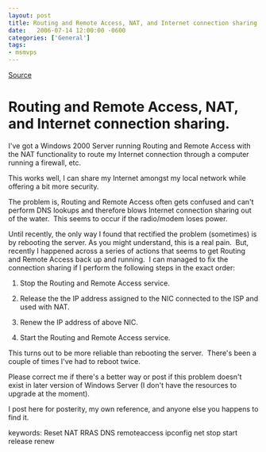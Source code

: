 ```yaml
---
layout: post
title: Routing and Remote Access, NAT, and Internet connection sharing.
date:   2006-07-14 12:00:00 -0600
categories: ['General']
tags:
- msmvps
---
```

[Source](http://blogs.msmvps.com/peterritchie/2006/07/15/routing-and-remote-access-nat-and-internet-connection-sharing/ "Permalink to Routing and Remote Access, NAT, and Internet connection sharing.")

# Routing and Remote Access, NAT, and Internet connection sharing.

I've got a Windows 2000 Server running Routing and Remote Access with the NAT functionality to route my Internet connection through a computer running a firewall, etc.

This works well, I can share my Internet amongst my local network while offering a bit more security.

The problem is, Routing and Remote Access often gets confused and can't perform DNS lookups and therefore blows Internet connection sharing out of the water.  This seems to occur if the radio/modem loses power.

Until recently, the only way I found that rectified the problem (sometimes) is by rebooting the server. As you might understand, this is a real pain.  But, recently I happened across a series of actions that seems to get Routing and Remote Access back up and running.  I can managed to fix the connection sharing if I perform the following steps in the exact order:

  

  

1. Stop the Routing and Remote Access service.
  

2. Release the the IP address assigned to the NIC connected to the ISP and used with NAT.
  

3. Renew the IP address of above NIC.
  

4. Start the Routing and Remote Access service.

This turns out to be more reliable than rebooting the server.  There's been a couple of times I've had to reboot twice.

Please correct me if there's a better way or post if this problem doesn't exist in later version of Windows Server (I don't have the resources to upgrade at the moment).

I post here for posterity, my own reference, and anyone else you happens to find it.

keywords: Reset NAT RRAS DNS remoteaccess ipconfig net stop start release renew

